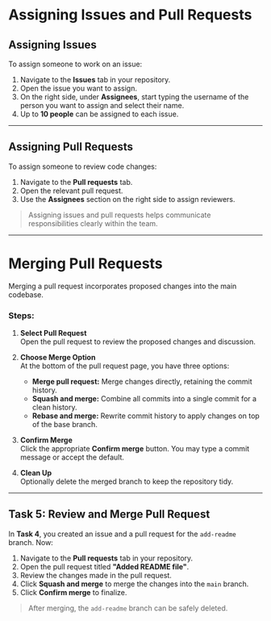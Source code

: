 # Assigning Issues and Pull Requests

## Assigning Issues

To assign someone to work on an issue:

1. Navigate to the **Issues** tab in your repository.  
2. Open the issue you want to assign.  
3. On the right side, under **Assignees**, start typing the username of the person you want to assign and select their name.  
4. Up to **10 people** can be assigned to each issue.

---

## Assigning Pull Requests

To assign someone to review code changes:

1. Navigate to the **Pull requests** tab.  
2. Open the relevant pull request.  
3. Use the **Assignees** section on the right side to assign reviewers.  

> Assigning issues and pull requests helps communicate responsibilities clearly within the team.

---

# Merging Pull Requests

Merging a pull request incorporates proposed changes into the main codebase.  

### Steps:

1. **Select Pull Request**  
   Open the pull request to review the proposed changes and discussion.

2. **Choose Merge Option**  
   At the bottom of the pull request page, you have three options:
   - **Merge pull request:** Merge changes directly, retaining the commit history.  
   - **Squash and merge:** Combine all commits into a single commit for a clean history.  
   - **Rebase and merge:** Rewrite commit history to apply changes on top of the base branch.

3. **Confirm Merge**  
   Click the appropriate **Confirm merge** button. You may type a commit message or accept the default.  

4. **Clean Up**  
   Optionally delete the merged branch to keep the repository tidy.

---

## Task 5: Review and Merge Pull Request

In **Task 4**, you created an issue and a pull request for the `add-readme` branch. Now:

1. Navigate to the **Pull requests** tab in your repository.  
2. Open the pull request titled **"Added README file"**.  
3. Review the changes made in the pull request.  
4. Click **Squash and merge** to merge the changes into the `main` branch.  
5. Click **Confirm merge** to finalize.  

> After merging, the `add-readme` branch can be safely deleted.